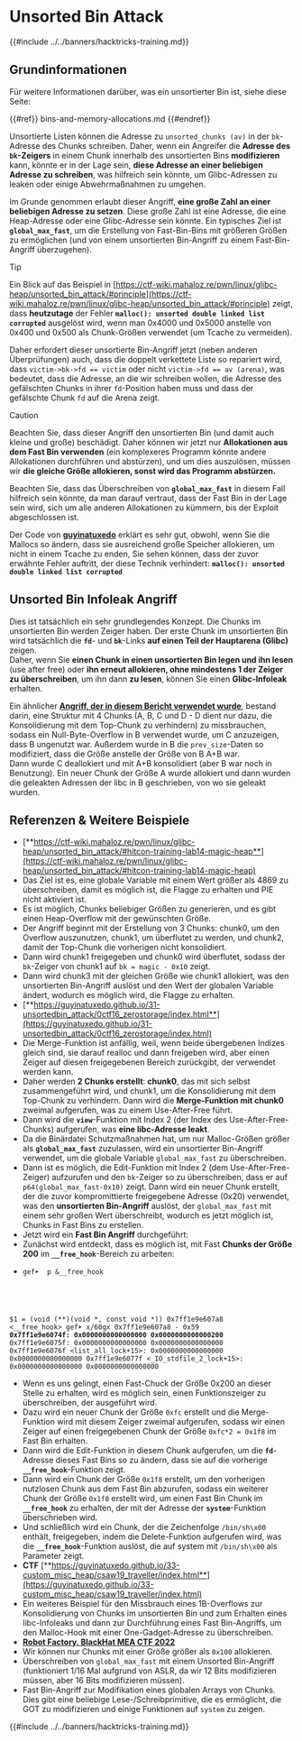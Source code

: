 # Unsorted Bin Attack

{{#include ../../banners/hacktricks-training.md}}

## Grundinformationen

Für weitere Informationen darüber, was ein unsortierter Bin ist, siehe diese Seite:

{{#ref}}
bins-and-memory-allocations.md
{{#endref}}

Unsortierte Listen können die Adresse zu `unsorted_chunks (av)` in der `bk`-Adresse des Chunks schreiben. Daher, wenn ein Angreifer die **Adresse des `bk`-Zeigers** in einem Chunk innerhalb des unsortierten Bins **modifizieren** kann, könnte er in der Lage sein, **diese Adresse an einer beliebigen Adresse zu schreiben**, was hilfreich sein könnte, um Glibc-Adressen zu leaken oder einige Abwehrmaßnahmen zu umgehen.

Im Grunde genommen erlaubt dieser Angriff, **eine große Zahl an einer beliebigen Adresse zu setzen**. Diese große Zahl ist eine Adresse, die eine Heap-Adresse oder eine Glibc-Adresse sein könnte. Ein typisches Ziel ist **`global_max_fast`**, um die Erstellung von Fast-Bin-Bins mit größeren Größen zu ermöglichen (und von einem unsortierten Bin-Angriff zu einem Fast-Bin-Angriff überzugehen).

> [!TIP]
> Ein Blick auf das Beispiel in [https://ctf-wiki.mahaloz.re/pwn/linux/glibc-heap/unsorted_bin_attack/#principle](https://ctf-wiki.mahaloz.re/pwn/linux/glibc-heap/unsorted_bin_attack/#principle) zeigt, dass **heutzutage** der Fehler **`malloc(): unsorted double linked list corrupted`** ausgelöst wird, wenn man 0x4000 und 0x5000 anstelle von 0x400 und 0x500 als Chunk-Größen verwendet (um Tcache zu vermeiden).
>
> Daher erfordert dieser unsortierte Bin-Angriff jetzt (neben anderen Überprüfungen) auch, dass die doppelt verkettete Liste so repariert wird, dass `victim->bk->fd == victim` oder nicht `victim->fd == av (arena)`, was bedeutet, dass die Adresse, an die wir schreiben wollen, die Adresse des gefälschten Chunks in ihrer `fd`-Position haben muss und dass der gefälschte Chunk `fd` auf die Arena zeigt.

> [!CAUTION]
> Beachten Sie, dass dieser Angriff den unsortierten Bin (und damit auch kleine und große) beschädigt. Daher können wir jetzt nur **Allokationen aus dem Fast Bin verwenden** (ein komplexeres Programm könnte andere Allokationen durchführen und abstürzen), und um dies auszulösen, müssen wir **die gleiche Größe allokieren, sonst wird das Programm abstürzen.**
>
> Beachten Sie, dass das Überschreiben von **`global_max_fast`** in diesem Fall hilfreich sein könnte, da man darauf vertraut, dass der Fast Bin in der Lage sein wird, sich um alle anderen Allokationen zu kümmern, bis der Exploit abgeschlossen ist.

Der Code von [**guyinatuxedo**](https://guyinatuxedo.github.io/31-unsortedbin_attack/unsorted_explanation/index.html) erklärt es sehr gut, obwohl, wenn Sie die Mallocs so ändern, dass sie ausreichend große Speicher allokieren, um nicht in einem Tcache zu enden, Sie sehen können, dass der zuvor erwähnte Fehler auftritt, der diese Technik verhindert: **`malloc(): unsorted double linked list corrupted`**

## Unsorted Bin Infoleak Angriff

Dies ist tatsächlich ein sehr grundlegendes Konzept. Die Chunks im unsortierten Bin werden Zeiger haben. Der erste Chunk im unsortierten Bin wird tatsächlich die **`fd`**- und **`bk`**-Links **auf einen Teil der Hauptarena (Glibc)** zeigen.\
Daher, wenn Sie **einen Chunk in einen unsortierten Bin legen und ihn lesen** (use after free) oder **ihn erneut allokieren, ohne mindestens 1 der Zeiger zu überschreiben**, um ihn dann **zu lesen**, können Sie einen **Glibc-Infoleak** erhalten.

Ein ähnlicher [**Angriff, der in diesem Bericht verwendet wurde**](https://guyinatuxedo.github.io/33-custom_misc_heap/csaw18_alienVSsamurai/index.html), bestand darin, eine Struktur mit 4 Chunks (A, B, C und D - D dient nur dazu, die Konsolidierung mit dem Top-Chunk zu verhindern) zu missbrauchen, sodass ein Null-Byte-Overflow in B verwendet wurde, um C anzuzeigen, dass B ungenutzt war. Außerdem wurde in B die `prev_size`-Daten so modifiziert, dass die Größe anstelle der Größe von B A+B war.\
Dann wurde C deallokiert und mit A+B konsolidiert (aber B war noch in Benutzung). Ein neuer Chunk der Größe A wurde allokiert und dann wurden die geleakten Adressen der libc in B geschrieben, von wo sie geleakt wurden.

## Referenzen & Weitere Beispiele

- [**https://ctf-wiki.mahaloz.re/pwn/linux/glibc-heap/unsorted_bin_attack/#hitcon-training-lab14-magic-heap**](https://ctf-wiki.mahaloz.re/pwn/linux/glibc-heap/unsorted_bin_attack/#hitcon-training-lab14-magic-heap)
- Das Ziel ist es, eine globale Variable mit einem Wert größer als 4869 zu überschreiben, damit es möglich ist, die Flagge zu erhalten und PIE nicht aktiviert ist.
- Es ist möglich, Chunks beliebiger Größen zu generieren, und es gibt einen Heap-Overflow mit der gewünschten Größe.
- Der Angriff beginnt mit der Erstellung von 3 Chunks: chunk0, um den Overflow auszunutzen, chunk1, um überflutet zu werden, und chunk2, damit der Top-Chunk die vorherigen nicht konsolidiert.
- Dann wird chunk1 freigegeben und chunk0 wird überflutet, sodass der `bk`-Zeiger von chunk1 auf `bk = magic - 0x10` zeigt.
- Dann wird chunk3 mit der gleichen Größe wie chunk1 allokiert, was den unsortierten Bin-Angriff auslöst und den Wert der globalen Variable ändert, wodurch es möglich wird, die Flagge zu erhalten.
- [**https://guyinatuxedo.github.io/31-unsortedbin_attack/0ctf16_zerostorage/index.html**](https://guyinatuxedo.github.io/31-unsortedbin_attack/0ctf16_zerostorage/index.html)
- Die Merge-Funktion ist anfällig, weil, wenn beide übergebenen Indizes gleich sind, sie darauf realloc und dann freigeben wird, aber einen Zeiger auf diesen freigegebenen Bereich zurückgibt, der verwendet werden kann.
- Daher werden **2 Chunks erstellt**: **chunk0**, das mit sich selbst zusammengeführt wird, und chunk1, um die Konsolidierung mit dem Top-Chunk zu verhindern. Dann wird die **Merge-Funktion mit chunk0** zweimal aufgerufen, was zu einem Use-After-Free führt.
- Dann wird die **`view`**-Funktion mit Index 2 (der Index des Use-After-Free-Chunks) aufgerufen, was **eine libc-Adresse leakt**.
- Da die Binärdatei Schutzmaßnahmen hat, um nur Malloc-Größen größer als **`global_max_fast`** zuzulassen, wird ein unsortierter Bin-Angriff verwendet, um die globale Variable `global_max_fast` zu überschreiben.
- Dann ist es möglich, die Edit-Funktion mit Index 2 (dem Use-After-Free-Zeiger) aufzurufen und den `bk`-Zeiger so zu überschreiben, dass er auf `p64(global_max_fast-0x10)` zeigt. Dann wird ein neuer Chunk erstellt, der die zuvor kompromittierte freigegebene Adresse (0x20) verwendet, was den **unsortierten Bin-Angriff** auslöst, der `global_max_fast` mit einem sehr großen Wert überschreibt, wodurch es jetzt möglich ist, Chunks in Fast Bins zu erstellen.
- Jetzt wird ein **Fast Bin Angriff** durchgeführt:
- Zunächst wird entdeckt, dass es möglich ist, mit Fast **Chunks der Größe 200** im **`__free_hook`**-Bereich zu arbeiten:
- <pre class="language-c"><code class="lang-c">gef➤  p &__free_hook
$1 = (void (**)(void *, const void *)) 0x7ff1e9e607a8 <__free_hook>
gef➤  x/60gx 0x7ff1e9e607a8 - 0x59
<strong>0x7ff1e9e6074f: 0x0000000000000000      0x0000000000000200
</strong>0x7ff1e9e6075f: 0x0000000000000000      0x0000000000000000
0x7ff1e9e6076f <list_all_lock+15>:      0x0000000000000000      0x0000000000000000
0x7ff1e9e6077f <_IO_stdfile_2_lock+15>: 0x0000000000000000      0x0000000000000000
</code></pre>
- Wenn es uns gelingt, einen Fast-Chuck der Größe 0x200 an dieser Stelle zu erhalten, wird es möglich sein, einen Funktionszeiger zu überschreiben, der ausgeführt wird.
- Dazu wird ein neuer Chunk der Größe `0xfc` erstellt und die Merge-Funktion wird mit diesem Zeiger zweimal aufgerufen, sodass wir einen Zeiger auf einen freigegebenen Chunk der Größe `0xfc*2 = 0x1f8` im Fast Bin erhalten.
- Dann wird die Edit-Funktion in diesem Chunk aufgerufen, um die **`fd`**-Adresse dieses Fast Bins so zu ändern, dass sie auf die vorherige **`__free_hook`**-Funktion zeigt.
- Dann wird ein Chunk der Größe `0x1f8` erstellt, um den vorherigen nutzlosen Chunk aus dem Fast Bin abzurufen, sodass ein weiterer Chunk der Größe `0x1f8` erstellt wird, um einen Fast Bin Chunk im **`__free_hook`** zu erhalten, der mit der Adresse der **`system`**-Funktion überschrieben wird.
- Und schließlich wird ein Chunk, der die Zeichenfolge `/bin/sh\x00` enthält, freigegeben, indem die Delete-Funktion aufgerufen wird, was die **`__free_hook`**-Funktion auslöst, die auf system mit `/bin/sh\x00` als Parameter zeigt.
- **CTF** [**https://guyinatuxedo.github.io/33-custom_misc_heap/csaw19_traveller/index.html**](https://guyinatuxedo.github.io/33-custom_misc_heap/csaw19_traveller/index.html)
- Ein weiteres Beispiel für den Missbrauch eines 1B-Overflows zur Konsolidierung von Chunks im unsortierten Bin und zum Erhalten eines libc-Infoleaks und dann zur Durchführung eines Fast Bin-Angriffs, um den Malloc-Hook mit einer One-Gadget-Adresse zu überschreiben.
- [**Robot Factory. BlackHat MEA CTF 2022**](https://7rocky.github.io/en/ctf/other/blackhat-ctf/robot-factory/)
- Wir können nur Chunks mit einer Größe größer als `0x100` allokieren.
- Überschreiben von `global_max_fast` mit einem Unsorted Bin-Angriff (funktioniert 1/16 Mal aufgrund von ASLR, da wir 12 Bits modifizieren müssen, aber 16 Bits modifizieren müssen).
- Fast Bin-Angriff zur Modifikation eines globalen Arrays von Chunks. Dies gibt eine beliebige Lese-/Schreibprimitive, die es ermöglicht, die GOT zu modifizieren und einige Funktionen auf `system` zu zeigen.

{{#include ../../banners/hacktricks-training.md}}
